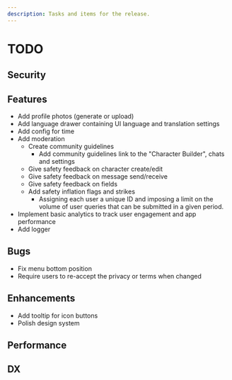 ```yaml
---
description: Tasks and items for the release.
---
```


# TODO

## Security

## Features

- Add profile photos (generate or upload)
- Add language drawer containing UI language and translation settings
- Add config for time
- Add moderation
  - Create community guidelines
    - Add community guidelines link to the "Character Builder", chats and settings
  - Give safety feedback on character create/edit
  - Give safety feedback on message send/receive
  - Give safety feedback on fields
  - Add safety inflation flags and strikes
    - Assigning each user a unique ID and imposing a limit on the volume of user queries that can be submitted in a given period.
- Implement basic analytics to track user engagement and app performance
- Add logger

## Bugs

- Fix menu bottom position
- Require users to re-accept the privacy or terms when changed

## Enhancements

- Add tooltip for icon buttons
- Polish design system

## Performance

## DX
